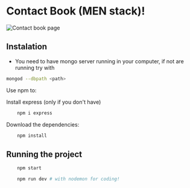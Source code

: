 # Contact Book (MEN stack)!
<img src="https://github.com/JOSUERV99/contact-book/blob/main/cbook_example.png" alt="Contact book page"/>

## Instalation

- You need to have mongo server running in your computer, if not are running try with 
```bash
mongod --dbpath <path>
 ```` 

Use npm to:

Install express (only if you don't have)

```bash
    npm i express
```
Download the dependencies:

```bash
    npm install
```

## Running the project


```bash
    npm start 
```


```bash
    npm run dev # with nodemon for coding!
```
